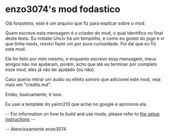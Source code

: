 # enzo3074's mod fodastico

Olá forasteiro, este é um arquivo que fiz para explicar sobre o mod.

Quem escreve esta mensagem é o criador do mod, o qual identifico no final deste texto. Eu instalei Unciv há um tempinho, e como eu gostei do jogo e vi que tinha mods, resolvi fazer um por pura curiosidade. Foi daí que eu fiz este mod.

Ele foi feito por mim mesmo, e enquanto escrevo essa mensagem, meus amigos não me ajudaram, porém, acho que até eu terminar por completo esse mod, eles já vão ter ajudado (ou não).

Caso queira retirar um áudio ou efeito sonoro que adicionei este mod, veja mais em "credits.md".

Então, basicamente, é isso.

Eu usei a template do yairm210 que achei no google e aprimorei ela.

-- For information on how to build and use mods, please refer to [the setup instructions](https://yairm210.github.io/Unciv/Modders/Making-a-new-Civilization/) --


 -- Atenciosamente
     enzo3074
